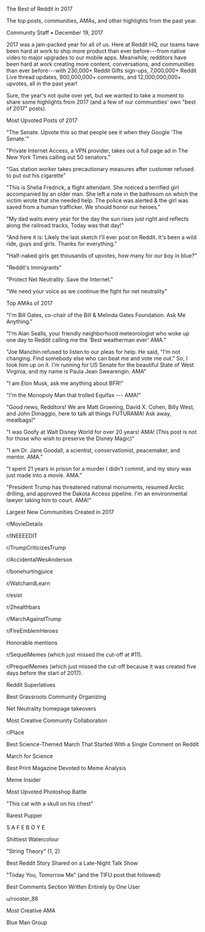 The Best of Reddit in 2017

The top posts, communities, AMAs, and other highlights from the past
year.

Community Staff • December 19, 2017

2017 was a jam-packed year for all of us. Here at Reddit HQ, our teams
have been hard at work to ship more product than ever before---from
native video to major upgrades to our mobile apps. Meanwhile, redditors
have been hard at work creating more content, conversations, and
communities than ever before---with 230,000+ Reddit Gifts sign-ups,
7,000,000+ Reddit Live thread updates, 900,000,000+ comments, and
12,000,000,000+ upvotes, all in the past year!

Sure, the year's not quite over yet, but we wanted to take a moment to
share some highlights from 2017 (and a few of our communities' own "best
of 2017" posts).

Most Upvoted Posts of 2017

"The Senate. Upvote this so that people see it when they Google 'The
Senate.'"

"Private Internet Access, a VPN provider, takes out a full page ad in
The New York Times calling out 50 senators."

"Gas station worker takes precautionary measures after customer refused
to put out his cigarette"

"This is Shelia Fredrick, a flight attendant. She noticed a terrified
girl accompanied by an older man. She left a note in the bathroom on
which the victim wrote that she needed help. The police was alerted &
the girl was saved from a human trafficker. We should honor our heroes."

"My dad waits every year for the day the sun rises just right and
reflects along the railroad tracks, Today was that day!"

"And here it is: Likely the last sketch I'll ever post on Reddit. It's
been a wild ride, guys and girls. Thanks for everything."

"Half-naked girls get thousands of upvotes, how many for our boy in
blue?"

"Reddit's Immigrants"

"Protect Net Neutrality. Save the Internet."

"We need your voice as we continue the fight for net neutrality"

Top AMAs of 2017

"I'm Bill Gates, co-chair of the Bill & Melinda Gates Foundation. Ask Me
Anything."

"I'm Alan Sealls, your friendly neighborhood meteorologist who woke up
one day to Reddit calling me the 'Best weatherman ever' AMA."

"Joe Manchin refused to listen to our pleas for help. He said, "I'm not
changing. Find somebody else who can beat me and vote me out." So, I
took him up on it. I'm running for US Senate for the beautiful State of
West Virginia, and my name is Paula Jean Swearengin. AMA"

"I am Elon Musk, ask me anything about BFR!"

"I'm the Monopoly Man that trolled Equifax --- AMA!"

"Good news, Redditors! We are Matt Groening, David X. Cohen, Billy West,
and John Dimaggio, here to talk all things FUTURAMA! Ask away,
meatbags!"

"I was Goofy at Walt Disney World for over 20 years! AMA! (This post is
not for those who wish to preserve the Disney Magic)"

"I am Dr. Jane Goodall, a scientist, conservationist, peacemaker, and
mentor. AMA."

"I spent 21 years in prison for a murder I didn't commit, and my story
was just made into a movie. AMA."

"President Trump has threatened national monuments, resumed Arctic
drilling, and approved the Dakota Access pipeline. I'm an environmental
lawyer taking him to court. AMA!"

Largest New Communities Created in 2017

r/MovieDetails

r/INEEEEDIT

r/TrumpCriticizesTrump

r/AccidentalWesAnderson

r/bonehurtingjuice

r/WatchandLearn

r/esist

r/2healthbars

r/MarchAgainstTrump

r/FireEmblemHeroes

Honorable mentions

r/SequelMemes (which just missed the cut-off at \#11).

r/PrequelMemes (which just missed the cut-off because it was created
five days before the start of 2017).

Reddit Superlatives

Best Grassroots Community Organizing

Net Neutrality homepage takeovers

Most Creative Community Collaboration

r/Place

Best Science-Themed March That Started With a Single Comment on Reddit

March for Science

Best Print Magazine Devoted to Meme Analysis

Meme Insider

Most Upvoted Photoshop Battle

"This cat with a skull on his chest"

Rarest Pupper

S A F E B O Y E

Shittiest Watercolour

"String Theory" (1, 2)

Best Reddit Story Shared on a Late-Night Talk Show

"Today You, Tomorrow Me" (and the TIFU post that followed)

Best Comments Section Written Entirely by One User

u/rooster\_86

Most Creative AMA

Blue Man Group
